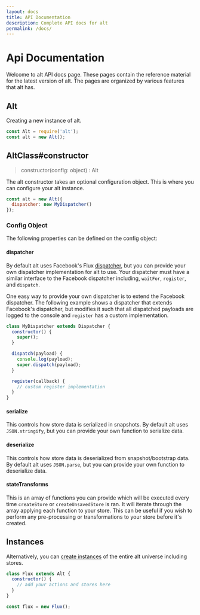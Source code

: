 ```yaml
---
layout: docs
title: API Documentation
description: Complete API docs for alt
permalink: /docs/
---
```


# Api Documentation

Welcome to alt API docs page. These pages contain the reference material for the latest version of alt. The pages are organized by various features that alt has.

## Alt

Creating a new instance of alt.

```js
const Alt = require('alt');
const alt = new Alt();
```

## AltClass#constructor

> constructor(config: object) : Alt

The alt constructor takes an optional configuration object. This is where you can configure your alt instance.

```js
const alt = new Alt({
  dispatcher: new MyDispatcher()
});
```

### Config Object

The following properties can be defined on the config object:

#### dispatcher

By default alt uses Facebook's Flux [dispatcher](https://github.com/facebook/flux/blob/master/src/Dispatcher.js), but you can provide your own dispatcher implementation for alt to use. Your dispatcher must have a similar interface to the Facebook dispatcher including, `waitFor`, `register`, and `dispatch`.

One easy way to provide your own dispatcher is to extend the Facebook dispatcher. The following example shows a dispatcher that extends Facebook's dispatcher, but modifies it such that all dispatched payloads are logged to the console and `register` has a custom implementation.

```js
class MyDispatcher extends Dispatcher {
  constructor() {
    super();
  }

  dispatch(payload) {
    console.log(payload);
    super.dispatch(payload);
  }

  register(callback) {
    // custom register implementation
  }
}
```

#### serialize

This controls how store data is serialized in snapshots. By default alt uses `JSON.stringify`, but you can provide your own function to serialize data.

#### deserialize

This controls how store data is deserialized from snapshot/bootstrap data. By default alt uses `JSON.parse`, but you can provide your own function to deserialize data.

#### stateTransforms

This is an array of functions you can provide which will be executed every time `createStore` or `createUnsavedStore` is ran. It will iterate through the array applying each function to your store. This can be useful if you wish to perform any pre-processing or transformations to your store before it's created.

## Instances

Alternatively, you can [create instances](/docs/altInstances/) of the entire alt universe including stores.

```js
class Flux extends Alt {
  constructor() {
    // add your actions and stores here
  }
}

const flux = new Flux();
```
